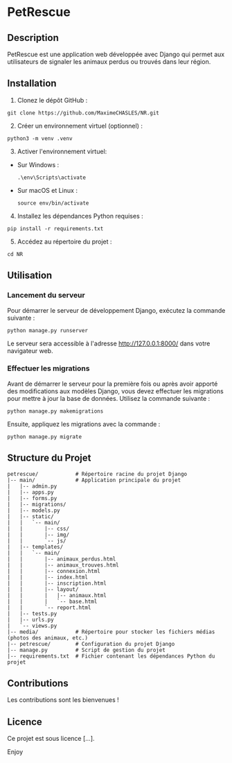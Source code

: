 # PetRescue
## Description
PetRescue est une application web développée avec Django qui permet aux utilisateurs de signaler les animaux perdus ou trouvés dans leur région. 

## Installation
1. Clonez le dépôt GitHub :
```
git clone https://github.com/MaximeCHASLES/NR.git
```
2. Créer un environnement virtuel (optionnel) :
```
python3 -m venv .venv
```
3. Activer l'environnement virtuel:

- Sur Windows :

  ```
  .\env\Scripts\activate
  ```

- Sur macOS et Linux :

  ```
  source env/bin/activate
  ```

4. Installez les dépendances Python requises :
```
pip install -r requirements.txt
```
5. Accédez au répertoire du projet :
```
cd NR
```


## Utilisation
### Lancement du serveur
Pour démarrer le serveur de développement Django, exécutez la commande suivante :
```
python manage.py runserver
```
Le serveur sera accessible à l'adresse http://127.0.0.1:8000/ dans votre navigateur web.

### Effectuer les migrations
Avant de démarrer le serveur pour la première fois ou après avoir apporté des modifications aux modèles Django, vous devez effectuer les migrations pour mettre à jour la base de données. Utilisez la commande suivante :
```
python manage.py makemigrations
```
Ensuite, appliquez les migrations avec la commande :
```
python manage.py migrate
```

## Structure du Projet
```
petrescue/            # Répertoire racine du projet Django
|-- main/             # Application principale du projet
|   |-- admin.py
|   |-- apps.py
|   |-- forms.py
|   |-- migrations/
|   |-- models.py
|   |-- static/
|   |   `-- main/
|   |       |-- css/
|   |       |-- img/
|   |       `-- js/
|   |-- templates/
|   |   `-- main/
|   |       |-- animaux_perdus.html
|   |       |-- animaux_trouves.html
|   |       |-- connexion.html
|   |       |-- index.html
|   |       |-- inscription.html
|   |       |-- layout/
|   |       |   |-- animaux.html
|   |       |   `-- base.html
|   |       `-- report.html
|   |-- tests.py
|   |-- urls.py
|   `-- views.py
|-- media/            # Répertoire pour stocker les fichiers médias (photos des animaux, etc.)
|-- petrescue/        # Configuration du projet Django
|-- manage.py         # Script de gestion du projet
|-- requirements.txt  # Fichier contenant les dépendances Python du projet
```

## Contributions
Les contributions sont les bienvenues !

## Licence
Ce projet est sous licence [...].

Enjoy